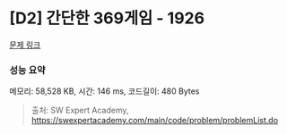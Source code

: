 # [D2] 간단한 369게임 - 1926 

[문제 링크](https://swexpertacademy.com/main/code/problem/problemDetail.do?contestProbId=AV5PTeo6AHUDFAUq) 

### 성능 요약

메모리: 58,528 KB, 시간: 146 ms, 코드길이: 480 Bytes



> 출처: SW Expert Academy, https://swexpertacademy.com/main/code/problem/problemList.do